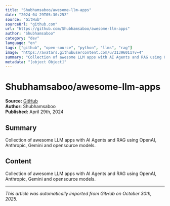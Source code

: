 ```yaml
---
title: "Shubhamsaboo/awesome-llm-apps"
date: "2024-04-29T05:30:25Z"
source: "GitHub"
sourceUrl: "github.com"
url: "https://github.com/Shubhamsaboo/awesome-llm-apps"
author: "Shubhamsaboo"
category: "dev"
language: "en"
tags: ["github", "open-source", "python", "llms", "rag"]
image: "https://avatars.githubusercontent.com/u/31396011?v=4"
summary: "Collection of awesome LLM apps with AI Agents and RAG using OpenAI, Anthropic, Gemini and opensource models."
metadata: "[object Object]"
---
```


# Shubhamsaboo/awesome-llm-apps

**Source:** [GitHub](https://github.com/Shubhamsaboo/awesome-llm-apps)  
**Author:** Shubhamsaboo  
**Published:** April 29th, 2024  

## Summary

Collection of awesome LLM apps with AI Agents and RAG using OpenAI, Anthropic, Gemini and opensource models.

## Content

Collection of awesome LLM apps with AI Agents and RAG using OpenAI, Anthropic, Gemini and opensource models.

---

*This article was automatically imported from GitHub on October 30th, 2025.*
